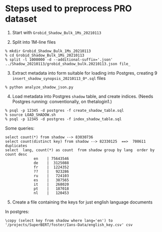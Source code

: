 # Steps used to preprocess PRO dataset

1) Start with `Grobid_Shadow_Bulk_1Ms_20210113`

2) Split into 1M-line files

```
% mkdir Grobid_Shadow_Bulk_1Ms_20210113
% cd Grobid_Shadow_Bulk_1Ms_20210113
% split -l 1000000 -d --additional-suffix='.json' ../Shadow_20210113/grobid_shadow_bulk.20210113.json file_
```

3) Extract metadata into form suitable for loading into Postgres, creating 9 `insert_shadow_synopsis_20210113_0*.sql`  files

```
% python analyze_shadow_json.py
```

4) Load metadata into Postgres `shadow` table, and create indices. (Needs Postgres running: conventionally, on thetalogin1.)

```
% psql -p 12345 -d postgres -f create_shadow_table.sql
% source LOAD_SHADOW.sh
% psql -p 12345 -d postgres -f index_shadow_table.sql
```

Some queries:
```
select count(*) from shadow --> 83030736
select count(distinct key) from shadow --> 82330125  ==>  700611 duplicates
select  lang, count(*) as count  from shadow group by lang  order by  count desc
             en    | 75643546
             de    |  3125088
             fr    |  1224352
             ??    |   923286
             ru    |   724103
             es    |   387565
             it    |   268020
             pt    |   187018
             nl    |   120453
```

5) Create a file containing the keys for just english language documents

In postgres:
```
\copy (select key from shadow where lang='en') to '/projects/SuperBERT/foster/Ians-Data/english_key.csv' csv
```
